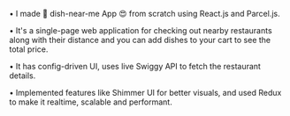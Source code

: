 • I made 🚀 dish-near-me App 😍 from scratch using React.js and Parcel.js.

• It's a single-page web application for checking out nearby restaurants along with their distance and you can add dishes to your cart to see the total price.

• It has config-driven UI, uses live Swiggy API to fetch the restaurant details.

• Implemented features like Shimmer UI for better visuals, and used Redux to make it realtime, scalable and performant.
